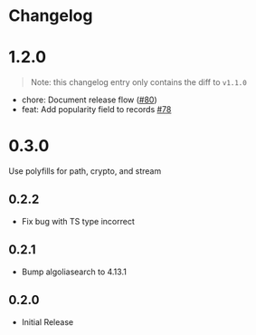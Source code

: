 # Changelog

# 1.2.0

> Note: this changelog entry only contains the diff to `v1.1.0`

- chore: Document release flow ([#80](https://github.com/getsentry/sentry-global-search/pull/80))
- feat: Add popularity field to records [#78](https://github.com/getsentry/sentry-global-search/pull/78)

# 0.3.0

Use polyfills for path, crypto, and stream

## 0.2.2

- Fix bug with TS type incorrect

## 0.2.1

- Bump algoliasearch to 4.13.1

## 0.2.0

- Initial Release
